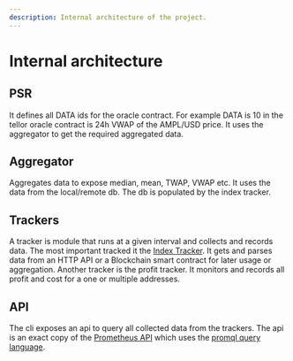 ```yaml
---
description: Internal architecture of the project.
---
```


# Internal architecture

## PSR

It defines all DATA ids for the oracle contract.
For example DATA is 10 in the tellor oracle contract is 24h VWAP of the AMPL/USD price.
It uses the aggregator to get the required aggregated data.

## Aggregator

Aggregates data to expose median, mean, TWAP, VWAP etc.
It uses the data from the local/remote db.
The db is populated by the index tracker.

## Trackers

A tracker is module that runs at a given interval and collects and records data.
The most important tracked it the [Index Tracker](index-tracker.md). It gets and parses data from an HTTP API or a Blockchain smart contract for later usage or aggregation.
Another tracker is the profit tracker. It monitors and records all profit and cost for a one or multiple addresses.

## API

The cli exposes an api to query all collected data from the trackers.
The api is an exact copy of the [Prometheus API](https://prometheus.io/docs/prometheus/latest/querying/api/) which uses the [promql query language](https://prometheus.io/docs/prometheus/latest/querying/basics).


